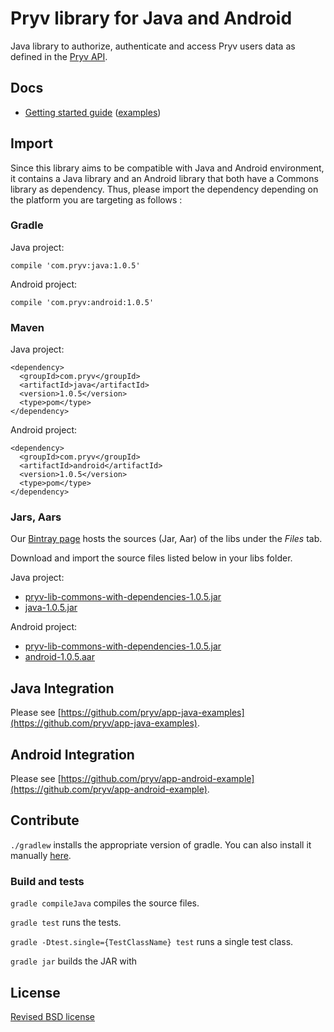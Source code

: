 # Pryv library for Java and Android

Java library to authorize, authenticate and access Pryv users data as defined in the [Pryv API](http://api.pryv.com/).

## Docs

- [Getting started guide](http://pryv.github.io/getting-started/java/) ([examples](http://pryv.github.io/getting-started/java#Examples))

## Import

Since this library aims to be compatible with Java and Android environment, it contains a Java library and an Android library that both have a Commons library as dependency. Thus, please import the dependency depending on the platform you are targeting as follows :

### Gradle

Java project:
```
compile 'com.pryv:java:1.0.5'
```

Android project:
```
compile 'com.pryv:android:1.0.5'
```

### Maven

Java project:
```
<dependency>
  <groupId>com.pryv</groupId>
  <artifactId>java</artifactId>
  <version>1.0.5</version>
  <type>pom</type>
</dependency>
```

Android project:
```
<dependency>
  <groupId>com.pryv</groupId>
  <artifactId>android</artifactId>
  <version>1.0.5</version>
  <type>pom</type>
</dependency>
```

### Jars, Aars

Our [Bintray page](https://bintray.com/techpryv/maven/pryv-lib) hosts the sources (Jar, Aar) of the libs under the *Files* tab.

Download and import the source files listed below in your libs folder.

Java project:
  * [pryv-lib-commons-with-dependencies-1.0.5.jar](https://bintray.com/techpryv/maven/download_file?file_path=com%2Fpryv%2Fcommons%2F1.0.5%2Fpryv-lib-commons-with-dependencies-1.0.5.jar)
  * [java-1.0.5.jar](https://bintray.com/techpryv/maven/download_file?file_path=com%2Fpryv%2Fjava%2F1.0.5%2Fjava-1.0.5.jar)

Android project:
  * [pryv-lib-commons-with-dependencies-1.0.5.jar](https://bintray.com/techpryv/maven/download_file?file_path=com%2Fpryv%2Fcommons%2F1.0.5%2Fpryv-lib-commons-with-dependencies-1.0.5.jar)
  * [android-1.0.5.aar](https://bintray.com/techpryv/maven/download_file?file_path=com%2Fpryv%2Fandroid%2F1.0.5%2Fandroid-1.0.5.aar)

## Java Integration
Please see [https://github.com/pryv/app-java-examples](https://github.com/pryv/app-java-examples).

## Android Integration

Please see [https://github.com/pryv/app-android-example](https://github.com/pryv/app-android-example).

## Contribute

`./gradlew` installs the appropriate version of gradle. You can also install it manually [here](https://docs.gradle.org/current/userguide/installation.html).

### Build and tests

`gradle compileJava` compiles the source files.

`gradle test` runs the tests.

`gradle -Dtest.single={TestClassName} test` runs a single test class.

`gradle jar` builds the JAR with

## License

[Revised BSD license](https://github.com/pryv/documents/blob/master/license-bsd-revised.md)
